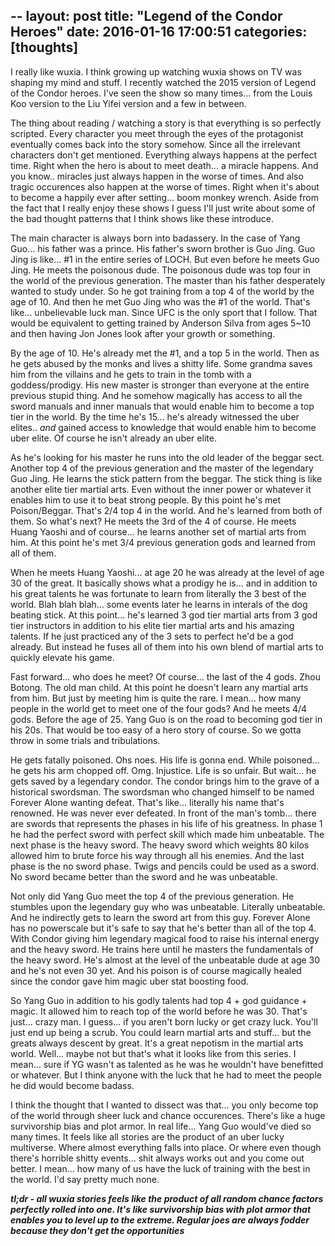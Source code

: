--
layout: post
title: "Legend of the Condor Heroes"
date:  2016-01-16 17:00:51
categories: [thoughts]
---
I really like wuxia. I think growing up watching wuxia shows on TV was shaping my mind and stuff. I recently watched the 2015 version of Legend of the Condor heroes. I've seen the show so many times... from the Louis Koo version to the Liu Yifei version and a few in between.

The thing about reading / watching a story is that everything is so perfectly scripted. Every character you meet through the eyes of the protagonist eventually comes back into the story somehow. Since all the irrelevant characters don't get mentioned. Everything always happens at the perfect time. Right when the hero is about to meet death... a miracle happens. And you know.. miracles just always happen in the worse of times. And also tragic occurences also happen at the worse of times. Right when it's about to become a happily ever after setting... boom monkey wrench. Aside from the fact that I really enjoy these shows I guess I'll just write about some of the bad thought patterns that I think shows like these introduce.

The main character is always born into badassery. In the case of Yang Guo... his father was a prince. His father's sworn brother is Guo Jing. Guo Jing is like... #1 in the entire series of LOCH. But even before he meets Guo Jing. He meets the poisonous dude. The poisonous dude was top four in the world of the previous generation. The master than his father desperately wanted to study under. So he got training from a top 4 of the world by the age of 10. And then he met Guo Jing who was the #1 of the world. That's like... unbelievable luck man. Since UFC is the only sport that I follow. That would be equivalent to getting trained by Anderson Silva from ages 5~10 and then having Jon Jones look after your growth or something.

By the age of 10. He's already met the #1, and a top 5 in the world. Then as he gets abused by the monks and lives a shitty life. Some grandma saves him from the villains and he gets to train in the tomb with a goddess/prodigy. His new master is stronger than everyone at the entire previous stupid thing. And he somehow magically has access to all the sword manuals and inner manuals that would enable him to become a top tier in the world. By the time he's 15... he's already witnessed the uber elites.. *and* gained access to knowledge that would enable him to become uber elite. Of course he isn't already an uber elite.

As he's looking for his master he runs into the old leader of the beggar sect. Another top 4 of the previous generation and the master of the legendary Guo Jing. He learns the stick pattern from the beggar. The stick thing is like another elite tier martial arts. Even without the inner power or whatever it enables him to use it to beat strong people. By this point he's met Poison/Beggar. That's 2/4 top 4 in the world. And he's learned from both of them. So what's next? He meets the 3rd of the 4 of course. He meets Huang Yaoshi and of course... he learns another set of martial arts from him. At this point he's met 3/4 previous generation gods and learned from all of them. 

When he meets Huang Yaoshi... at age 20 he was already at the level of age 30 of the great. It basically shows what a prodigy he is... and in addition to his great talents he was fortunate to learn from literally the 3 best of the world. Blah blah blah... some events later he learns in interals of the dog beating stick. At this point... he's learned 3 god tier martial arts from 3 god tier instructors in addition to his elite tier martial arts and his amazing talents. If he just practiced any of the 3 sets to perfect he'd be a god already. But instead he fuses all of them into his own blend of martial arts to quickly elevate his game.

Fast forward... who does he meet? Of course... the last of the 4 gods. Zhou Botong. The old man child. At this point he doesn't learn any martial arts from him. But just by meeting him is quite the rare. I mean... how many people in the world get to meet one of the four gods? And he meets 4/4 gods. Before the age of 25. Yang Guo is on the road to becoming god tier in his 20s. That would be too easy of a hero story of course. So we gotta throw in some trials and tribulations.

He gets fatally poisoned. Ohs noes. His life is gonna end. While poisoned... he gets his arm chopped off. Omg. Injustice. Life is so unfair. But wait... he gets saved by a legendary condor. The condor brings him to the grave of a historical swordsman. The swordsman who changed himself to be named Forever Alone wanting defeat. That's like... literally his name that's renowned. He was never ever defeated. In front of the man's tomb... there are swords that represents the phases in his life of his greatness. In phase 1 he had the perfect sword with perfect skill which made him unbeatable. The next phase is the heavy sword. The heavy sword which weights 80 kilos allowed him to brute force his way through all his enemies. And the last phase is the no sword phase. Twigs and pencils could be used as a sword. No sword became better than the sword and he was unbeatable. 

Not only did Yang Guo meet the top 4 of the previous generation. He stumbles upon the legendary guy who was unbeatable. Literally unbeatable. And he indirectly gets to learn the sword art from this guy. Forever Alone has no powerscale but it's safe to say that he's better than all of the top 4. With Condor giving him legendary magical food to raise his internal energy and the heavy sword. He trains here until he masters the fundamentals of the heavy sword. He's almost at the level of the unbeatable dude at age 30 and he's not even 30 yet. And his poison is of course magically healed since the condor gave him magic uber stat boosting food.

So Yang Guo in addition to his godly talents had top 4 + god guidance + magic. It allowed him to reach top of the world before he was 30. That's just... crazy man. I guess... if you aren't born lucky or get crazy luck. You'll just end up being a scrub. You could learn martial arts and stuff... but the greats always descent by great. It's a great nepotism in the martial arts world. Well... maybe not but that's what it looks like from this series. I mean... sure if YG wasn't as talented as he was he wouldn't have benefitted or whatever. But I think anyone with the luck that he had to meet the people he did would become badass. 

I think the thought that I wanted to dissect was that... you only become top of the world through sheer luck and chance occurences. There's like a huge survivorship bias and plot armor. In real life... Yang Guo would've died so many times. It feels like all stories are the product of an uber lucky multiverse. Where almost everything falls into place. Or where even though there's horrible shitty events... shit always works out and you come out better. I mean... how many of us have the luck of training with the best in the world. I'd say pretty much none. 

***tl;dr - all wuxia stories feels like the product of all random chance factors perfectly rolled into one. It's like survivorship bias with plot armor that enables you to level up to the extreme. Regular joes are always fodder because they don't get the opportunities***







